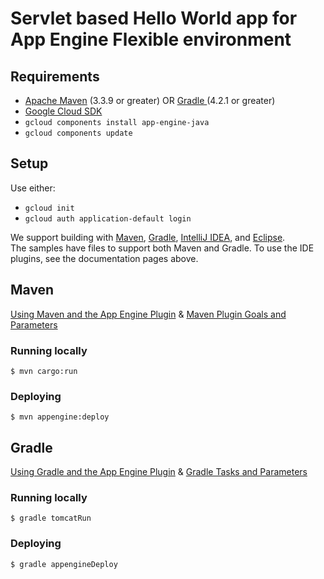 # Servlet based Hello World app for App Engine Flexible environment

## Requirements
* [Apache Maven](http://maven.apache.org) (3.3.9 or greater) OR [Gradle ](https://gradle.org/) (4.2.1 or greater)
* [Google Cloud SDK](https://cloud.google.com/sdk/)
* `gcloud components install app-engine-java`
* `gcloud components update`

## Setup

Use either:

* `gcloud init`
* `gcloud auth application-default login`

We support building with [Maven](http://maven.apache.org/), [Gradle](https://gradle.org), [IntelliJ IDEA](https://cloud.google.com/tools/intellij/docs/), and [Eclipse](https://cloud.google.com/eclipse/docs/).  
The samples have files to support both Maven and Gradle.  To use the IDE plugins, see the documentation pages above.

## Maven
[Using Maven and the App Engine Plugin](https://cloud.google.com/appengine/docs/flexible/java/using-maven)
& [Maven Plugin Goals and Parameters](https://cloud.google.com/appengine/docs/flexible/java/maven-reference)

### Running locally

    $ mvn cargo:run
  
### Deploying

    $ mvn appengine:deploy

## Gradle
[Using Gradle and the App Engine Plugin](https://cloud.google.com/appengine/docs/flexible/java/using-gradle) 
& [Gradle Tasks and Parameters](https://cloud.google.com/appengine/docs/flexible/java/gradle-reference)

### Running locally

    $ gradle tomcatRun

### Deploying

    $ gradle appengineDeploy

